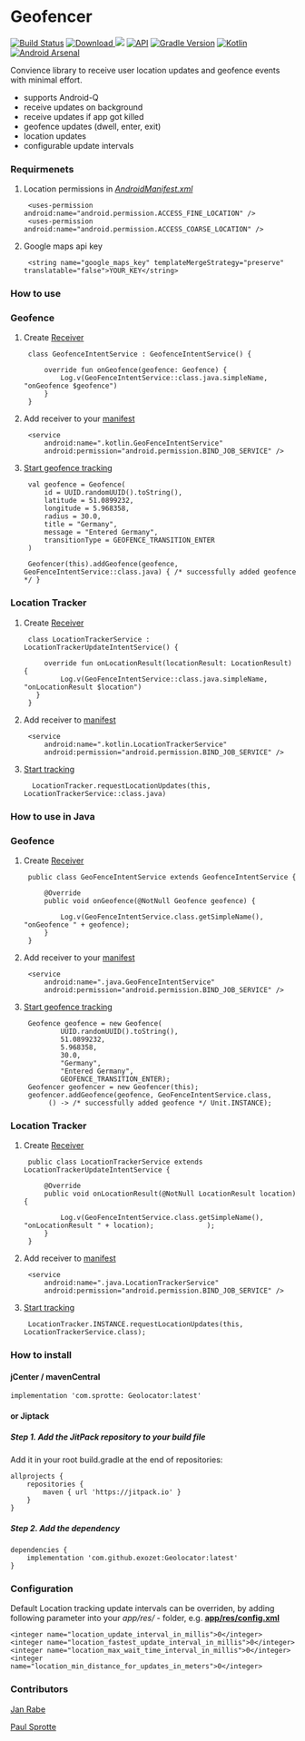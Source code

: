 # Geofencer 
[![Build Status](https://app.bitrise.io/app/62c5e7d6d14d57dd/status.svg?token=i0sTxq2L3WeD26_b77uA5A)](https://app.bitrise.io/app/62c5e7d6d14d57dd) [ ![Download](https://api.bintray.com/packages/exozetag/maven/Geolocator/images/download.svg?version=1.1.1) ](https://bintray.com/exozetag/maven/Geolocator/1.1.1/link) [![](https://jitpack.io/v/exozet/Geolocator.svg)](https://jitpack.io/#exozet/Geolocator)
[![API](https://img.shields.io/badge/API-15%2B-brightgreen.svg?style=flat)](https://android-arsenal.com/api?level=15) [![Gradle Version](https://img.shields.io/badge/gradle-5.6.1-green.svg)](https://docs.gradle.org/current/release-notes) [![Kotlin](https://img.shields.io/badge/kotlin-1.3.50-green.svg)](https://kotlinlang.org/) [![Android Arsenal](https://img.shields.io/badge/Android%20Arsenal-Geolocator-brightgreen.svg?style=flat)](https://android-arsenal.com/details/1/7860)

Convience library to receive user location updates and geofence events with minimal effort. 

- supports Android-Q
- receive updates on background
- receive updates if app got killed
- geofence updates (dwell, enter, exit)
- location updates
- configurable update intervals
     
### Requirmenets

1. Location permissions in [*AndroidManifest.xml*](app/src/main/AndroidManifest.xml#L8-L9)

	    <uses-permission android:name="android.permission.ACCESS_FINE_LOCATION" />
   	 	<uses-permission android:name="android.permission.ACCESS_COARSE_LOCATION" />
   	 	
2. Google maps api key

		<string name="google_maps_key" templateMergeStrategy="preserve" translatable="false">YOUR_KEY</string>
	
### How to use

### Geofence

1. Create [Receiver](app/src/main/java/com/sprotte/geolocator/demo/kotlin/GeofenceIntentService.kt)
 
		class GeofenceIntentService : GeofenceIntentService() {
		
		    override fun onGeofence(geofence: Geofence) {
		    	Log.v(GeoFenceIntentService::class.java.simpleName, "onGeofence $geofence")	    
		    }
		}
		
2. Add receiver to your [manifest](app/src/main/AndroidManifest.xml#L45-L47)

	 	<service
            android:name=".kotlin.GeoFenceIntentService"
            android:permission="android.permission.BIND_JOB_SERVICE" />

3. [Start geofence tracking](app/src/main/java/com/sprotte/geolocator/demo/kotlin/MainActivity.kt#L33-L46)

   		val geofence = Geofence(
            id = UUID.randomUUID().toString(),
            latitude = 51.0899232,
            longitude = 5.968358,
            radius = 30.0,
            title = "Germany",
            message = "Entered Germany",
            transitionType = GEOFENCE_TRANSITION_ENTER
        )
        
        Geofencer(this).addGeofence(geofence, GeoFenceIntentService::class.java) { /* successfully added geofence */ }

### Location Tracker

1. Create [Receiver](app/src/main/java/com/sprotte/geolocator/demo/kotlin/LocationTrackerService.kt)

		class LocationTrackerService : LocationTrackerUpdateIntentService() {

	    	override fun onLocationResult(locationResult: LocationResult) {  
	    		Log.v(GeoFenceIntentService::class.java.simpleName, "onLocationResult $location")
	      }
      	}

2. Add receiver to [manifest](app/src/main/AndroidManifest.xml#L49-L51)

		<service
            android:name=".kotlin.LocationTrackerService"
            android:permission="android.permission.BIND_JOB_SERVICE" />

3. [Start tracking](app/src/main/java/com/sprotte/geolocator/demo/kotlin/MainActivity.kt#L48-L51)

		 LocationTracker.requestLocationUpdates(this, LocationTrackerService::class.java)

### How to use in Java

### Geofence

1. Create [Receiver](app/src/main/java/com/sprotte/geolocator/demo/java/GeofenceIntentService.java)

		public class GeoFenceIntentService extends GeofenceIntentService {
	
	    	@Override
	    	public void onGeofence(@NotNull Geofence geofence) {
	
	        	Log.v(GeoFenceIntentService.class.getSimpleName(), "onGeofence " + geofence);	    	
	       	}
		}
		
2. Add receiver to your [manifest](app/src/main/AndroidManifest.xml#L63-L65)

	 	<service
            android:name=".java.GeoFenceIntentService"
            android:permission="android.permission.BIND_JOB_SERVICE" />

3. [Start geofence tracking](app/src/main/java/com/sprotte/geolocator/demo/java/AddGeoFenceActivity.java#L48-L63)

 		Geofence geofence = new Geofence(
                UUID.randomUUID().toString(),
                51.0899232,
                5.968358,
                30.0,
                "Germany",
                "Entered Germany",
                GEOFENCE_TRANSITION_ENTER);
    	Geofencer geofencer = new Geofencer(this);
    	geofencer.addGeofence(geofence, GeoFenceIntentService.class,
           	 () -> /* successfully added geofence */ Unit.INSTANCE);

### Location Tracker

1. Create [Receiver](app/src/main/java/com/sprotte/geolocator/demo/java/LocationTrackerService.java)

		public class LocationTrackerService extends LocationTrackerUpdateIntentService {

		    @Override
		    public void onLocationResult(@NotNull LocationResult location) {
		
		        Log.v(GeoFenceIntentService.class.getSimpleName(), "onLocationResult " + location);		        );
		    }
		}

2. Add receiver to [manifest](app/src/main/AndroidManifest.xml#L66-L68)

		<service
            android:name=".java.LocationTrackerService"
            android:permission="android.permission.BIND_JOB_SERVICE" />

3. [Start tracking](https://github.com/exozet/Geolocator/blob/master/app/src/main/java/com/sprotte/geolocator/demo/java/AddGeoFenceActivity.java#L65-L68)

		LocationTracker.INSTANCE.requestLocationUpdates(this, LocationTrackerService.class);

### How to install

#### jCenter / mavenCentral

	implementation 'com.sprotte: Geolocator:latest'

#### or Jiptack

##### Step 1. Add the JitPack repository to your build file

Add it in your root build.gradle at the end of repositories:

	allprojects {
		repositories {
			maven { url 'https://jitpack.io' }
		}
	}
##### Step 2. Add the dependency

	dependencies {
		implementation 'com.github.exozet:Geolocator:latest'
	}
	
### Configuration

Default Location tracking update intervals can be overriden, by adding following parameter into your _app/res/_ - folder, e.g. [**app/res/config.xml**](app/src/main/res/values/config.xml#L4-L7)

    <integer name="location_update_interval_in_millis">0</integer>
    <integer name="location_fastest_update_interval_in_millis">0</integer>
    <integer name="location_max_wait_time_interval_in_millis">0</integer>
    <integer name="location_min_distance_for_updates_in_meters">0</integer>


### Contributors

[Jan Rabe](jan.rabe@exozet.com)

[Paul Sprotte](paul.sprotte@exozet.com)